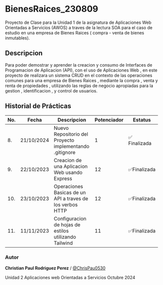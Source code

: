 # BienesRaices_230809
Proyecto de Clase para la Unidad 1 de la asignatura de Aplicaciones Web Orientadas a Servicios (AWOS) a traves de la lectura SOA  para el caso de estudio en una empresa de Bienes Raices ( compra - venta de bienes inmutables).


## Descripcion 

Para poder demostrar y aprender la creacion y consumo de Interfaces de Programacion de Aplicacion 
(API), con el uso de Aplicaciones Web , en este proyecto de realizara un sistema CRUD en el contexto 
de las operaciones comunes para una empresa de Bienes Raices , mediante la compra , venta y renta de 
propiedades , utilizando las reglas de negocio apropiadas para la gestion , identificacion , y control de usuarios.

## Historial de Prácticas

|No.|Fecha|Descripcion|Potenciador|Estatus|
|--|--|--|--|--|
|8.|21/10/2024|Nuevo Repositorio del Proyecto implementando .gitignore|1| ✅ Finalizada|
|9.|22/10/2023|Creacion de una Aplicacion Web usando Express|12|✅Finalizada|
|10.|23/10/2023|Operaciones Basicas de un API a traves de los verbos HTTP|12|✅Finalizada|
|11.|11/11/2023|Configuracion de hojas de estilos utilizando Tailwind|11|✅Finalizada|


### Autor 
**Christian Paul Rodriguez Perez** / [@ChrisPau0530](https://github.com/ChrisPau0530)

Unidad 2
Aplicaciones web Orientadas a Servicios 
Octubre 2024
